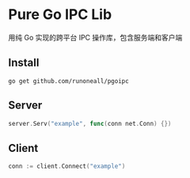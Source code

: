 # Pure Go IPC Lib

用纯 Go 实现的跨平台 IPC 操作库，包含服务端和客户端

## Install

```plaintext
go get github.com/runoneall/pgoipc
```

## Server

```go
server.Serv("example", func(conn net.Conn) {})
```

## Client

```go
conn := client.Connect("example")
```
